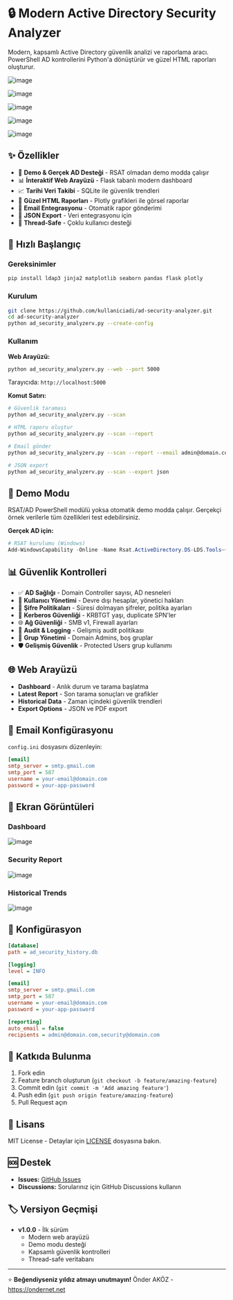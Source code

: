 # 🔒 Modern Active Directory Security Analyzer
Modern, kapsamlı Active Directory güvenlik analizi ve raporlama aracı. PowerShell AD kontrollerini Python'a dönüştürür ve güzel HTML raporları oluşturur.

![image](https://github.com/user-attachments/assets/a4078aa7-356a-4c14-b233-7a691f467b9a)

![image](https://github.com/user-attachments/assets/ec3660cb-2ae2-4eb9-b589-edc08ae6c21b)

![image](https://github.com/user-attachments/assets/4868f6a2-40b3-4ebc-a80c-68fd51178f07)

![image](https://github.com/user-attachments/assets/6feac705-c98d-4abf-b221-20530b903525)

![image](https://github.com/user-attachments/assets/eae879c2-211e-462b-b5ba-1e23da8c7873)


## ✨ Özellikler

- 🎯 **Demo & Gerçek AD Desteği** - RSAT olmadan demo modda çalışır
- 📊 **İnteraktif Web Arayüzü** - Flask tabanlı modern dashboard
- 📈 **Tarihi Veri Takibi** - SQLite ile güvenlik trendleri
- 🎨 **Güzel HTML Raporları** - Plotly grafikleri ile görsel raporlar
- 📧 **Email Entegrasyonu** - Otomatik rapor gönderimi
- 🔄 **JSON Export** - Veri entegrasyonu için
- 🚀 **Thread-Safe** - Çoklu kullanıcı desteği

## 🚀 Hızlı Başlangıç

### Gereksinimler
```bash
pip install ldap3 jinja2 matplotlib seaborn pandas flask plotly
```

### Kurulum
```bash
git clone https://github.com/kullaniciadi/ad-security-analyzer.git
cd ad-security-analyzer
python ad_security_analyzerv.py --create-config
```

### Kullanım

**Web Arayüzü:**
```bash
python ad_security_analyzerv.py --web --port 5000
```
Tarayıcıda: `http://localhost:5000`

**Komut Satırı:**
```bash
# Güvenlik taraması
python ad_security_analyzerv.py --scan

# HTML raporu oluştur
python ad_security_analyzerv.py --scan --report

# Email gönder
python ad_security_analyzerv.py --scan --report --email admin@domain.com

# JSON export
python ad_security_analyzerv.py --scan --export json
```

## 🎯 Demo Modu

RSAT/AD PowerShell modülü yoksa otomatik demo modda çalışır. Gerçekçi örnek verilerle tüm özellikleri test edebilirsiniz.

**Gerçek AD için:**
```powershell
# RSAT kurulumu (Windows)
Add-WindowsCapability -Online -Name Rsat.ActiveDirectory.DS-LDS.Tools~~~~0.0.1.0
```

## 📊 Güvenlik Kontrolleri

- ✅ **AD Sağlığı** - Domain Controller sayısı, AD nesneleri
- 👥 **Kullanıcı Yönetimi** - Devre dışı hesaplar, yönetici hakları
- 🔐 **Şifre Politikaları** - Süresi dolmayan şifreler, politika ayarları
- 🎫 **Kerberos Güvenliği** - KRBTGT yaşı, duplicate SPN'ler
- 🌐 **Ağ Güvenliği** - SMB v1, Firewall ayarları
- 📝 **Audit & Logging** - Gelişmiş audit politikası
- 👑 **Grup Yönetimi** - Domain Admins, boş gruplar
- 🛡️ **Gelişmiş Güvenlik** - Protected Users grup kullanımı

## 🌐 Web Arayüzü

- **Dashboard** - Anlık durum ve tarama başlatma
- **Latest Report** - Son tarama sonuçları ve grafikler
- **Historical Data** - Zaman içindeki güvenlik trendleri
- **Export Options** - JSON ve PDF export

## 📧 Email Konfigürasyonu

`config.ini` dosyasını düzenleyin:
```ini
[email]
smtp_server = smtp.gmail.com
smtp_port = 587
username = your-email@domain.com
password = your-app-password
```

## 📸 Ekran Görüntüleri

### Dashboard
![image](https://github.com/user-attachments/assets/ecbd7fe7-3521-46cf-9c0e-151222749dd9)


### Security Report
![image](https://github.com/user-attachments/assets/95b5cfb6-fb46-4412-a98f-e52230853c2c)


### Historical Trends
![image](https://github.com/user-attachments/assets/cea9db16-df6c-49ac-84c3-57ea196921d0)


## 🔧 Konfigürasyon

```ini
[database]
path = ad_security_history.db

[logging]
level = INFO

[email]
smtp_server = smtp.gmail.com
smtp_port = 587
username = your-email@domain.com
password = your-app-password

[reporting]
auto_email = false
recipients = admin@domain.com,security@domain.com
```

## 🤝 Katkıda Bulunma

1. Fork edin
2. Feature branch oluşturun (`git checkout -b feature/amazing-feature`)
3. Commit edin (`git commit -m 'Add amazing feature'`)
4. Push edin (`git push origin feature/amazing-feature`)
5. Pull Request açın

## 📄 Lisans

MIT License - Detaylar için [LICENSE](LICENSE) dosyasına bakın.

## 🆘 Destek

- **Issues:** [GitHub Issues](https://github.com/onder7/Active-Directory-Security-Analyzer/issues)
- **Discussions:** Sorularınız için GitHub Discussions kullanın

## 🏷️ Versiyon Geçmişi

- **v1.0.0** - İlk sürüm
  - Modern web arayüzü
  - Demo modu desteği
  - Kapsamlı güvenlik kontrolleri
  - Thread-safe veritabanı

---

⭐ **Beğendiyseniz yıldız atmayı unutmayın!**
Önder AKÖZ - https://ondernet.net
